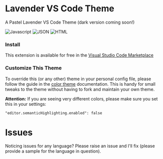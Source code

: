 # Lavender VS Code Theme

<!-- ## Working with Markdown

You can author your README using Visual Studio Code. Here are some useful editor keyboard shortcuts:

* Split the editor (`Cmd+\` on macOS or `Ctrl+\` on Windows and Linux).
* Toggle preview (`Shift+Cmd+V` on macOS or `Shift+Ctrl+V` on Windows and Linux).
* Press `Ctrl+Space` (Windows, Linux, macOS) to see a list of Markdown snippets.

## For more information

* [Visual Studio Code's Markdown Support](http://code.visualstudio.com/docs/languages/markdown)
* [Markdown Syntax Reference](https://help.github.com/articles/markdown-basics/) -->

A Pastel Lavender VS Code Theme (dark version coming soon!)

![Javascript](https://monosnap.com/file/MxeSOBxuYrY5ky5PJ9LCSgJ4oQPwFx)
![JSON](https://monosnap.com/file/lfJ31sXEOekpWZyjJcDgMUUwPMnoRH)
![HTML](https://monosnap.com/file/SEi9owlBymy904gkxbeNIukeYRoRXm)

### Install
This extension is available for free in the [Visual Studio Code Marketplace]()

### Customize This Theme
To override this (or any other) theme in your personal config file, please follow the guide in the [color theme](https://code.visualstudio.com/api/extension-guides/color-theme) documentation. This is handy for small tweaks to the theme without having to fork and maintain your own theme.

**Attention:** If you are seeing very different colors, please make sure you set this in your settings:

`"editor.semanticHighlighting.enabled": false`

# Issues
Noticing issues for any language? Please raise an issue and I'll fix (please provide a sample for the language in question).

<!-- What's new?
Click here to go to the [Changelog]() -->

<!-- # Contribute
Clone and open this repo in VS Code
	- Open Code > Preferences > Color Theme [⌘k ⌘t] and pick the "GitHub ..." theme you want to test.
	- Make changes to the /src/theme.js file.
	- UI: For all changes to the "outer UI", like (status bar, file navigation etc.), take a look at the Theme Color reference.
	- Syntax: For changes to the "code highlighting", examine the syntax scopes by invoking the [Developer: Inspect Editor Tokens and Scopes](https://code.visualstudio.com/api/language-extensions/syntax-highlight-guide#scope-inspector) command from the Command Palette (Ctrl+Shift+P or Cmd+Shift+P on Mac) in the Extension Development Host window.
	- Once you're happy, commit your changes and open a PR. -->